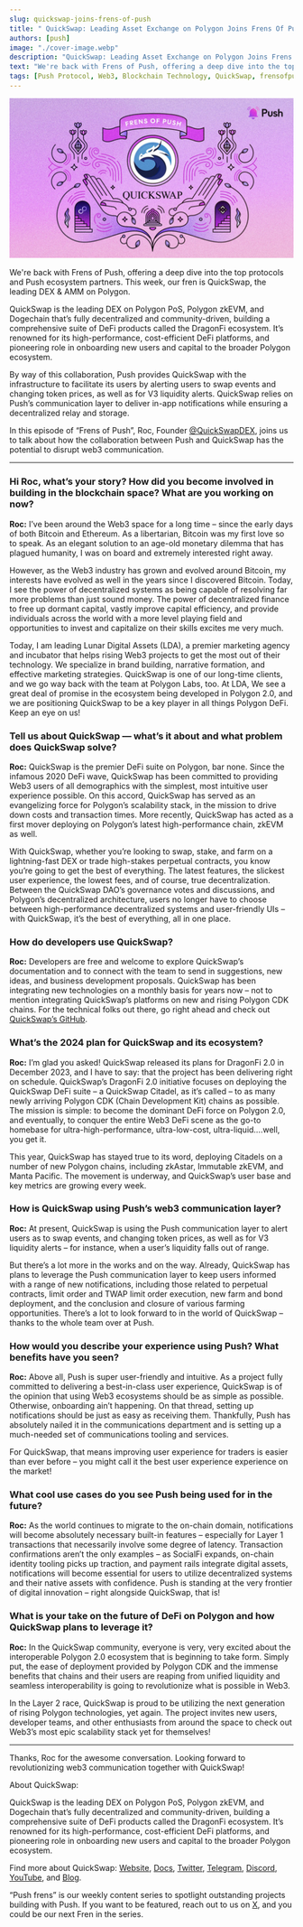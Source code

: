 ```yaml
---
slug: quickswap-joins-frens-of-push
title: " QuickSwap: Leading Asset Exchange on Polygon Joins Frens Of Push "
authors: [push]
image: "./cover-image.webp"
description: "QuickSwap: Leading Asset Exchange on Polygon Joins Frens Of Push "
text: "We're back with Frens of Push, offering a deep dive into the top protocols and Push ecosystem partners. This week, our fren is QuickSwap, the leading DEX & AMM on Polygon."
tags: [Push Protocol, Web3, Blockchain Technology, QuickSwap, frensofpush]
---
```

![Cover Image of QuickSwap: Leading Asset Exchange on Polygon Joins Frens Of Push  ](./cover-image.webp)

<!--truncate-->
We're back with Frens of Push, offering a deep dive into the top protocols and Push ecosystem partners. This week, our fren is QuickSwap, the leading DEX & AMM on Polygon.

QuickSwap is the leading DEX on Polygon PoS, Polygon zkEVM, and Dogechain that’s fully decentralized and community-driven, building a comprehensive suite of DeFi products called the DragonFi ecosystem. It’s renowned for its high-performance, cost-efficient DeFi platforms, and pioneering role in onboarding new users and capital to the broader Polygon ecosystem.

By way of this collaboration, Push provides QuickSwap with the infrastructure to facilitate its users by alerting users to swap events and changing token prices, as well as for V3 liquidity alerts. QuickSwap relies on Push’s communication layer to deliver in-app notifications while ensuring a decentralized relay and storage.

In this episode of “Frens of Push”, Roc, Founder [@QuickSwapDEX](https://twitter.com/QuickSwapDEX), joins us to talk about how the collaboration between Push and QuickSwap has the potential to disrupt web3 communication.

<hr />

### Hi Roc, what’s your story? How did you become involved in building in the blockchain space? What are you working on now?

<b>Roc:</b> I’ve been around the Web3 space for a long time – since the early days of both Bitcoin and Ethereum. As a libertarian, Bitcoin was my first love so to speak. As an elegant solution to an age-old monetary dilemma that has plagued humanity, I was on board and extremely interested right away.

However, as the Web3 industry has grown and evolved around Bitcoin, my interests have evolved as well in the years since I discovered Bitcoin. Today, I see the power of decentralized systems as being capable of resolving far more problems than just sound money. The power of decentralized finance to free up dormant capital, vastly improve capital efficiency, and provide individuals across the world with a more level playing field and opportunities to invest and capitalize on their skills excites me very much.

Today, I am leading Lunar Digital Assets (LDA), a premier marketing agency and incubator that helps rising Web3 projects to get the most out of their technology. We specialize in brand building, narrative formation, and effective marketing strategies. QuickSwap is one of our long-time clients, and we go way back with the team at Polygon Labs, too. At LDA, We see a great deal of promise in the ecosystem being developed in Polygon 2.0, and we are positioning QuickSwap to be a key player in all things Polygon DeFi. Keep an eye on us!

### Tell us about QuickSwap — what’s it about and what problem does QuickSwap solve?

<b>Roc:</b> QuickSwap is the premier DeFi suite on Polygon, bar none. Since the infamous 2020 DeFi wave, QuickSwap has been committed to providing Web3 users of all demographics with the simplest, most intuitive user experience possible. On this accord, QuickSwap has served as an evangelizing force for Polygon’s scalability stack, in the mission to drive down costs and transaction times. More recently, QuickSwap has acted as a first mover deploying on Polygon’s latest high-performance chain, zkEVM as well.

With QuickSwap, whether you’re looking to swap, stake, and farm on a lightning-fast DEX or trade high-stakes perpetual contracts, you know you’re going to get the best of everything. The latest features, the slickest user experience, the lowest fees, and of course, true decentralization. Between the QuickSwap DAO’s governance votes and discussions, and Polygon’s decentralized architecture, users no longer have to choose between high-performance decentralized systems and user-friendly UIs – with QuickSwap, it’s the best of everything, all in one place.

### How do developers use QuickSwap?

<b>Roc:</b> Developers are free and welcome to explore QuickSwap’s documentation and to connect with the team to send in suggestions, new ideas, and business development proposals. QuickSwap has been integrating new technologies on a monthly basis for years now – not to mention integrating QuickSwap’s platforms on new and rising Polygon CDK chains. For the technical folks out there, go right ahead and check out [QuickSwap’s GitHub](https://github.com/QuickSwap/quickswap-docs). 

### What’s the 2024 plan for QuickSwap and its ecosystem? 

<b>Roc:</b> I’m glad you asked! QuickSwap released its plans for DragonFi 2.0 in December 2023, and I have to say: that the project has been delivering right on schedule. QuickSwap’s DragonFi 2.0 initiative focuses on deploying the QuickSwap DeFi suite – a QuickSwap Citadel, as it’s called – to as many newly arriving Polygon CDK (Chain Development Kit) chains as possible. The mission is simple: to become the dominant DeFi force on Polygon 2.0, and eventually, to conquer the entire Web3 DeFi scene as the go-to homebase for ultra-high-performance, ultra-low-cost, ultra-liquid….well, you get it.

This year, QuickSwap has stayed true to its word, deploying Citadels on a number of new Polygon chains, including zkAstar, Immutable zkEVM, and Manta Pacific. The movement is underway, and QuickSwap’s user base and key metrics are growing every week.

### How is QuickSwap using Push’s web3 communication layer?

<b>Roc:</b> At present, QuickSwap is using the Push communication layer to alert users as to swap events, and changing token prices, as well as for V3 liquidity alerts – for instance, when a user’s liquidity falls out of range.

But there’s a lot more in the works and on the way. Already, QuickSwap has plans to leverage the Push communication layer to keep users informed with a range of new notifications, including those related to perpetual contracts, limit order and TWAP limit order execution, new farm and bond deployment, and the conclusion and closure of various farming opportunities. There’s a lot to look forward to in the world of QuickSwap – thanks to the whole team over at Push.

### How would you describe your experience using Push? What benefits have you seen?

<b>Roc:</b> Above all, Push is super user-friendly and intuitive. As a project fully committed to delivering a best-in-class user experience, QuickSwap is of the opinion that using Web3 ecosystems should be as simple as possible. Otherwise, onboarding ain’t happening. On that thread, setting up notifications should be just as easy as receiving them. Thankfully, Push has absolutely nailed it in the communications department and is setting up a much-needed set of communications tooling and services.

For QuickSwap, that means improving user experience for traders is easier than ever before – you might call it the best user experience experience on the market!

### What cool use cases do you see Push being used for in the future?

<b>Roc:</b> As the world continues to migrate to the on-chain domain, notifications will become absolutely necessary built-in features – especially for Layer 1 transactions that necessarily involve some degree of latency. Transaction confirmations aren’t the only examples – as SocialFi expands, on-chain identity tooling picks up traction, and payment rails integrate digital assets, notifications will become essential for users to utilize decentralized systems and their native assets with confidence. Push is standing at the very frontier of digital innovation – right alongside QuickSwap, that is!

### What is your take on the future of DeFi on Polygon and how QuickSwap plans to leverage it?

<b>Roc:</b> In the QuickSwap community, everyone is very, very excited about the interoperable Polygon 2.0 ecosystem that is beginning to take form. Simply put, the ease of deployment provided by Polygon CDK and the immense benefits that chains and their users are reaping from unified liquidity and seamless interoperability is going to revolutionize what is possible in Web3.

In the Layer 2 race, QuickSwap is proud to be utilizing the next generation of rising Polygon technologies, yet again. The project invites new users, developer teams, and other enthusiasts from around the space to check out Web3’s most epic scalability stack yet for themselves!


<hr />

Thanks, Roc for the awesome conversation. Looking forward to revolutionizing web3 communication together with QuickSwap!

About QuickSwap:

QuickSwap is the leading DEX on Polygon PoS, Polygon zkEVM, and Dogechain that’s fully decentralized and community-driven, building a comprehensive suite of DeFi products called the DragonFi ecosystem. It’s renowned for its high-performance, cost-efficient DeFi platforms, and pioneering role in onboarding new users and capital to the broader Polygon ecosystem.

Find more about QuickSwap: [Website](https://quickswap.exchange/#/), [Docs](https://docs.quickswap.exchange/), [Twitter](https://twitter.com/QuickswapDEX), [Telegram](https://t.me/QuickSwapDEX), [Discord](https://discord.com/invite/dSMd7AFH36), [YouTube](https://www.youtube.com/@quickswapofficial), and [Blog](https://blog.quickswap.exchange/).

“Push frens” is our weekly content series to spotlight outstanding projects building with Push. If you want to be featured, reach out to us on [X](https://twitter.com/pushprotocol/), and you could be our next Fren in the series.
